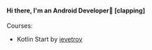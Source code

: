 #### Hi there, I'm an Android Developer👋 [clapping]

Сourses:

* Kotlin Start by [ievetrov](https://github.com/ievetrovdev) 
